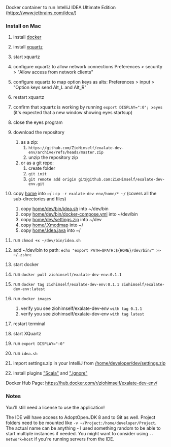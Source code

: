 Docker container to run IntelliJ IDEA Ultimate Edition (https://www.jetbrains.com/idea/)

### Install on Mac
1. install [docker](https://docs.docker.com/get-docker/)
2. install [xquartz](https://formulae.brew.sh/cask/xquartz)
3. start xquartz
4. configure xquartz to allow network connections Preferences > security > "Allow access from network clients"
5. configure xquartz to map option keys as alts: Preferences > input > "Option keys send Alt_L and Alt_R"
6. restart xquartz
7. confirm that xquartz is working by running `export DISPLAY=":0"; xeyes` (it's expected that a new window showing eyes startsup)
8. close the eyes program
9. download the repository
      1. as a zip:
            1. `https://github.com/ZioHimself/exalate-dev-env/archive/refs/heads/master.zip`
            2. unzip the repository zip
      3. or as a git repo:
            1. create folder
            2. `git init`
            3. `git remote add origin git@github.com:ZioHimself/exalate-dev-env.git`
      
12. copy [home](home) into ~/ : `cp -r exalate-dev-env/home/* ~/` (covers all the sub-directories and files)
      1. copy [home/dev/bin/idea.sh](home/dev/bin/idea.sh) into ~/dev/bin
      2. copy [home/dev/bin/docker-compose.yml](home/dev/bin/docker-compose.yml) into ~/dev/bin
      3. copy [home/dev/settings.zip](home/dev/settings.zip) into ~/dev
      4. copy [home/.Xmodmap](home/.Xmodmap) into ~/
      5. copy [home/.Idea.java](home/.Idea.java) into ~/
11. run `chmod +x ~/dev/bin/idea.sh`
12. add ~/dev/bin to path: `echo "export PATH=$PATH:${HOME}/dev/bin/" >> ~/.zshrc`
13. start docker
14. run `docker pull ziohimself/exalate-dev-env:0.1.1`
15. run `docker tag ziohimself/exalate-dev-env:0.1.1 ziohimself/exalate-dev-env:latest`
16. run `docker images`
      1. verify you see ziohimself/exalate-dev-env `with tag 0.1.1`
      2. verify you see ziohimself/exalate-dev-env `with tag latest`   
18. restart terminal
19. start XQuartz
20. run `export DISPLAY=":0"`
21. run `idea.sh`
22. import settings.zip in your IntelliJ from [/home/developer/dev/settings.zip](home/dev/settings.zip)
23. install plugins ["Scala"](https://plugins.jetbrains.com/plugin/1347-scala) and [".ignore"](https://plugins.jetbrains.com/plugin/20485--ignore)

Docker Hub Page: https://hub.docker.com/r/ziohimself/exalate-dev-env/

### Notes

You'll still need a license to use the application!

The IDE will have access to AdoptOpenJDK 8 and to Git as well.
Project folders need to be mounted like `-v ~/Project:/home/developer/Project`.
The actual name can be anything - I used something random to be able to start multiple instances if needed.
You might want to consider using `--network=host` if you're running servers from the IDE.
